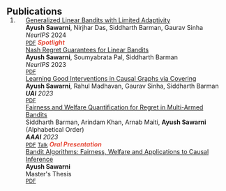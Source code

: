 <h2 id="publications" style="margin: 2px 0px -15px;">Publications</h2>

<div class="publications">
<ol class="bibliography">

<li>
<div class="pub-row">
  <div class="col-sm-9" style="position: relative;padding-right: 15px;padding-left: 20px;">
    <div class="title"><a href="">Generalized Linear Bandits with Limited Adaptivity</a></div>
    <div class="author"> <strong>Ayush Sawarni</strong>, Nirjhar Das, Siddharth Barman, Gaurav Sinha</div>
    <div class="periodical"><em>NeurIPS</em> 2024</div>
    <div class="links">
      <a href="https://arxiv.org/pdf/2404.06831" class="btn btn-sm z-depth-0" role="button" target="_blank" style="font-size:12px;">PDF</a>
      <strong><i style="color:#e74d3c">Spotlight</i></strong>
    </div>
  </div>
</div>
  
<div class="pub-row">
  <div class="col-sm-9" style="position: relative;padding-right: 15px;padding-left: 20px;">
    <div class="title"><a href="https://arxiv.org/abs/2310.02023">Nash Regret Guarantees for Linear Bandits</a></div>
    <div class="author"> <strong>Ayush Sawarni</strong>, Soumyabrata Pal, Siddharth Barman</div>
    <div class="periodical"><em>NeurIPS</em> 2023</div>
    <div class="links">
      <a href="https://arxiv.org/pdf/2310.02023.pdf" class="btn btn-sm z-depth-0" role="button" target="_blank" style="font-size:12px;">PDF</a>
    </div>
  </div>
</div>
  
<div class="pub-row">
  <div class="col-sm-9" style="position: relative;padding-right: 15px;padding-left: 20px;">
    <div class="title"><a href="https://arxiv.org/pdf/2205.13930">Learning Good Interventions in Causal Graphs via Covering</a></div>
    <div class="author"> <strong>Ayush Sawarni</strong>, Rahul Madhavan, Gaurav Sinha, Siddharth Barman</div>
    <div class="periodical"><em><strong>UAI</strong> 2023</em></div>
    <div class="links">
      <a href="https://arxiv.org/pdf/2305.04638.pdf" class="btn btn-sm z-depth-0" role="button" target="_blank" style="font-size:12px;">PDF</a>
    </div>
  </div>
</div>

<div class="pub-row">
  <div class="col-sm-9" style="position: relative;padding-right: 15px;padding-left: 20px;">
    <div class="title"><a href="https://arxiv.org/pdf/2205.13930">Fairness and Welfare Quantification for Regret in Multi-Armed Bandits</a></div>
    <div class="author">Siddharth Barman, Arindam Khan, Arnab Maiti, <strong>Ayush Sawarni</strong> (Alphabetical Order)</div>
    <div class="periodical"><em><strong>AAAI</strong> 2023</em></div>
    <div class="links">
      <a href="https://arxiv.org/pdf/2205.13930.pdf" class="btn btn-sm z-depth-0" role="button" target="_blank" style="font-size:12px;">PDF</a>
      <a href="https://youtu.be/W3B01V_Tl7Q" class="btn btn-sm z-depth-0" role="button" target="_blank" style="font-size:12px;">Talk</a>
      <strong><i style="color:#e74d3c">Oral Presentation</i></strong>
    </div>
  </div>
</div>

<div class="pub-row">
  <div class="col-sm-9" style="position: relative;padding-right: 15px;padding-left: 20px;">
    <div class="title"><a href="assets/files/thesis.pdf">Bandit Algorithms: Fairness, Welfare and Applications to Causal Inference</a></div>
    <div class="author"> <strong>Ayush Sawarni</strong></div>
    <div class="periodical">Master's Thesis</div>
    <div class="links">
      <a href="assets/files/thesis.pdf" class="btn btn-sm z-depth-0" role="button" target="_blank" style="font-size:12px;">PDF</a>
    </div>
  </div>
</div>

</li>
  
<br>

</ol>
</div>

